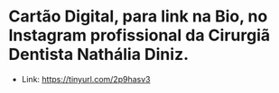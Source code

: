 # Cartão Digital, para link na Bio, no Instagram profissional da Cirurgiã Dentista Nathália Diniz.

* Link: https://tinyurl.com/2p9hasv3